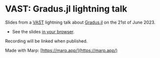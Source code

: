 # VAST: Gradus.jl lightning talk

Slides from a [VAST](https://vast-seminars.github.io/) lightning talk about [Gradus.jl](https://github.com/astro-group-bristol/Gradus.jl) on the 21st of June 2023.

- See the slides [in your browser](https://fjebaker.github.io/vast-gradus-talk-june-2023/).

Recording will be linked when published.

Made with Marp:
[https://marp.app/](https://marp.app/)